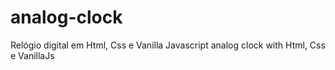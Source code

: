 # analog-clock
Relógio digital em Html, Css e Vanilla Javascript
analog clock with Html, Css e VanillaJs
